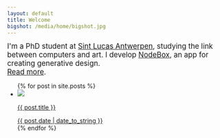 ```yaml
---
layout: default
title: Welcome
bigshot: /media/home/bigshot.jpg
---
```

<big>I'm a PhD student at <a href="http://www.sintlucasantwerpen.be/">Sint Lucas Antwerpen</a>, studying the link between computers and art. I develop <a href="http://nodebox.net/">NodeBox</a>, an app for creating generative design.<br><a href="/about/">Read more</a>.</big>

<ul class="posts">
  {% for post in site.posts %}
    <li>
    	<a href="{{ post.url }}"><img src="{{post.bigshot}}">
    	<p>{{ post.title }}</p>
    	<time>{{ post.date | date_to_string }}</time></a>
	</li>
  {% endfor %}
</ul>